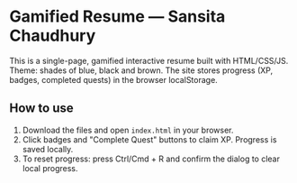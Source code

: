 
# Gamified Resume — Sansita Chaudhury

This is a single-page, gamified interactive resume built with HTML/CSS/JS.
Theme: shades of blue, black and brown. The site stores progress (XP, badges, completed quests) in the browser localStorage.

## How to use
1. Download the files and open `index.html` in your browser.
2. Click badges and "Complete Quest" buttons to claim XP. Progress is saved locally.
3. To reset progress: press Ctrl/Cmd + R and confirm the dialog to clear local progress.


